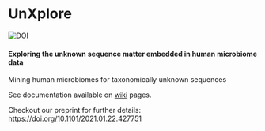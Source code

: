# UnXplore
[![DOI](https://zenodo.org/badge/324996408.svg)](https://zenodo.org/badge/latestdoi/324996408)
#### Exploring the unknown sequence matter embedded in human microbiome data
 Mining human microbiomes for taxonomically unknown sequences

See documentation available on [wiki](https://github.com/sejmodha/Unknown-Sequences/wiki) pages.

Checkout our preprint for further details: https://doi.org/10.1101/2021.01.22.427751



